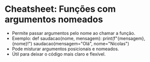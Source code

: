 # Cheatsheet: Funções com argumentos nomeados

- Permite passar argumentos pelo nome ao chamar a função.
- Exemplo:
  def saudacao(nome, mensagem):
      print(f"{mensagem}, {nome}!")
  saudacao(mensagem="Olá", nome="Nicolas")
- Pode misturar argumentos posicionais e nomeados.
- Útil para deixar o código mais claro e flexível.
